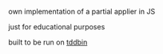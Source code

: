 own implementation of a partial applier in JS

just for educational purposes

built to be run on [tddbin](http://tddbin.com/)


